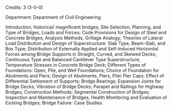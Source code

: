 Credits: 3 (3-0-0)

Department: Department of Civil Engineering

Introduction, historical/ magnificent bridges; Site Selection, Planning, and Type of Bridges, Loads and Forces; Code Provisions for Design of Steel and Concrete Bridges; Analysis Methods, Grillage Analogy; Theories of Lateral Load Distribution and Design of Superstructure: Slab Type, Beam-Slab, and Box Type; Distribution of Externally Applied and Self-Induced Horizontal Forces among Bridge Supports in Straight, Curved, and Skewed Decks; Continuous Type and Balanced Cantilever Type Superstructure; Temperature Stresses in Concrete Bridge Deck; Different Types of Foundations: Open, Pile, and Well Foundations; Choice of Foundation for Abutments and Piers; Design of Abutments, Piers, Pile/ Pier Caps; Effect of Differential Settlement of Supports; Bridge Bearings; Expansion Joints for Bridge Decks; Vibration of Bridge Decks; Parapet and Railings for Highway Bridges; Construction Methods; Segmental Construction of Bridges; Inspection and Maintenance of Bridges; Health Monitoring and Evaluation of Existing Bridges; Bridge Failure: Case Studies.